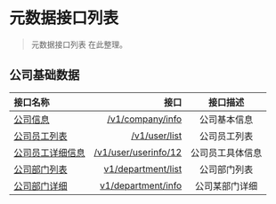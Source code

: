 # 元数据接口列表

> 元数据接口列表 在此整理。 

## 公司基础数据

| 接口名称 |  接口  |  接口描述  |
| :-- | ----:| :--: |
| [公司信息](/v1/company/info) | [/v1/company/info](/v1/company/info)  | 公司基本信息 |
| [公司员工列表](/v1/user/list)| [/v1/user/list](/v1/user/list)  | 公司员工列表  |
| [公司员工详细信息](/v1/user/userinfo) | [/v1/user/userinfo/12](/v1/user/userinfo)  | 公司员工具体信息  |
| [公司部门列表](v1/department/list) | [v1/department/list](v1/department/list) |公司部门列表|
| [公司部门详细](v1/department/info) | [v1/department/info](v1/department/info) |公司某部门详细|
